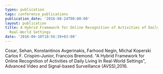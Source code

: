 ```yaml
---
types: publication
tags: conference_publications
publication_date: '2016-08-24T00:00:00'
layout: publication
title: A Hybrid Framework for Online Recognition of Activities of Daily Living In
  Real-World Settings
date: '2016-09-10T10:56:39+03:00'
---
```

<p>Cosar, Sehan, Konstantinos Avgerinakis, Farhood Negin, Michal Koperski Carlos F. Crispim-Junior, Francois Bremond. "A Hybrid Framework for Online Recognition of Activities of Daily Living In Real-World Settings", Advanced Video and Signal-based Surveillance (AVSS),2016.</p>
